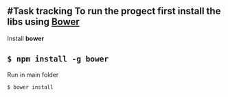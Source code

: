 #Task tracking
To run the progect first install the libs using [Bower](https://bower.io/)
--------
Install **bower**

`$ npm install -g bower`
--------
Run in main folder

`$ bower install`

